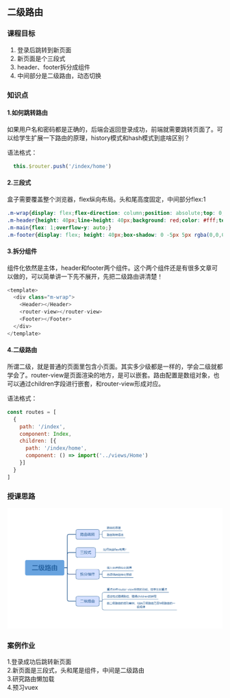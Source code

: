 ## 二级路由

### 课程目标

1. 登录后跳转到新页面
2. 新页面是个三段式
3. header、footer拆分成组件
4. 中间部分是二级路由，动态切换

### 知识点

#### 1.如何跳转路由
  如果用户名和密码都是正确的，后端会返回登录成功，前端就需要跳转页面了。可以给学生扩展一下路由的原理，history模式和hash模式到底啥区别？

  语法格式：
```js
  this.$router.push('/index/home')
```
  
#### 2.三段式
  盒子需要覆盖整个浏览器，flex纵向布局。头和尾高度固定，中间部分flex:1

```css
.m-wrap{display: flex;flex-direction: column;position: absolute;top: 0;left: 0;right: 0;bottom: 0;}
.m-header{height: 40px;line-height: 40px;background: red;color: #fff;text-align: center;}
.m-main{flex: 1;overflow-y: auto;}
.m-footer{display: flex; height: 40px;box-shadow: 0 -5px 5px rgba(0,0,0,0.1);border-top: 1px solid #ddd; text-align: center;z-index: 9;}
```  

#### 3.拆分组件
  组件化依然是主体，header和footer两个组件。这个两个组件还是有很多文章可以做的，可以简单讲一下先不展开，先把二级路由讲清楚！

```js
<template>
  <div class="m-wrap">
    <Header></Header>
    <router-view></router-view>
    <Footer></Footer>
  </div>
</template>
```  

#### 4.二级路由
  所谓二级，就是普通的页面里包含小页面。其实多少级都是一样的，学会二级就都学会了。router-view是页面渲染的地方，是可以嵌套。路由配置是数组对象，也可以通过children字段进行嵌套，和router-view形成对应。

  语法格式：
```js
const routes = [
  {
    path: '/index',
    component: Index,
    children: [{
      path: '/index/home',
      component: () => import('../views/Home')
    }]
  }
]

```

### 授课思路

![](./images/04二级路由_思路图.png)

### 案例作业

1.登录成功后跳转新页面   
2.新页面是三段式，头和尾是组件，中间是二级路由    
3.研究路由懒加载    
4.预习vuex     




